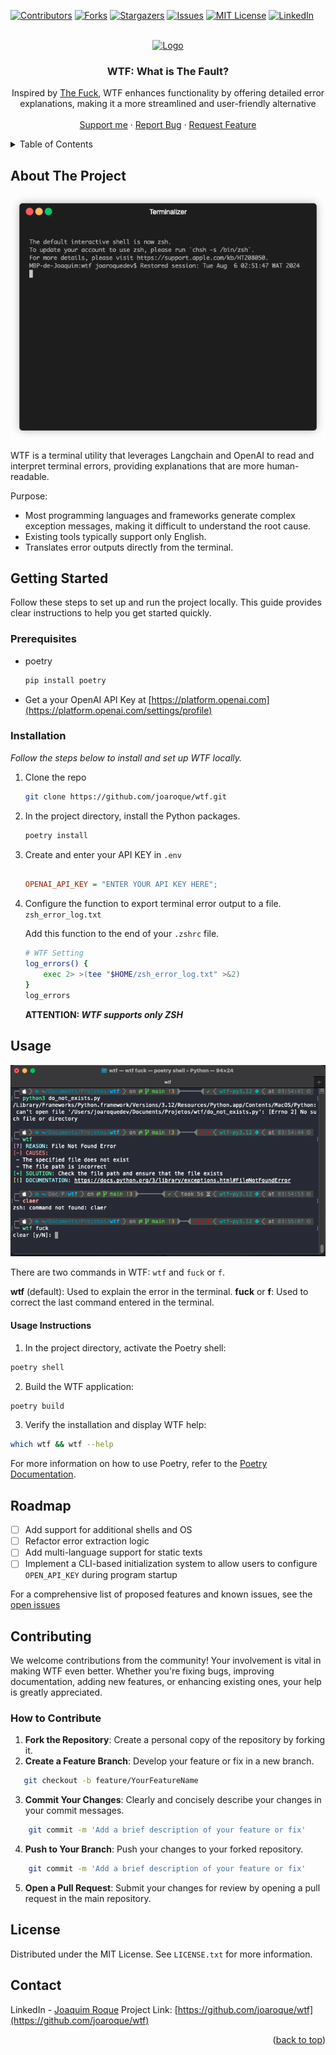 <a id="readme-top"></a>

[![Contributors][contributors-shield]][contributors-url]
[![Forks][forks-shield]][forks-url]
[![Stargazers][stars-shield]][stars-url]
[![Issues][issues-shield]][issues-url]
[![MIT License][license-shield]][license-url]
[![LinkedIn][linkedin-shield]][linkedin-url]

<!-- PROJECT LOGO -->
<br />
<div align="center">
  <a href="https://github.com/joaroque/wtf">
    <img src="https://i.giphy.com/media/v1.Y2lkPTc5MGI3NjExZGxzcmVvYXQ2bXZnc25ldnQyenpsNTlvbGplMDZ0cDRrejV1bGRkMCZlcD12MV9pbnRlcm5hbF9naWZfYnlfaWQmY3Q9Zw/uHox9Jm5TyTPa/giphy.gif" alt="Logo" width="" height="">
  </a>

  <h3 align="center">WTF: What is The Fault?</h3>

  <p align="center">
   Inspired by <a href="https://github.com/nvbn/thefuck">The Fuck</a>, WTF enhances functionality by offering detailed error explanations, making it a more streamlined and user-friendly alternative
    <br />
    <br />
    <a href="https://github.com/joaroque/wtf">Support me</a>
    ·
    <a href="https://github.com/joaroque/wtf/issues/new?labels=bug&template=bug-report---.md">Report Bug</a>
    ·
    <a href="https://github.com/joaroque/wtf/issues/new?labels=enhancement">Request Feature</a>
  </p>
</div>

<!-- TABLE OF CONTENTS -->
<details>
  <summary>Table of Contents</summary>
  <ol>
    <li>
      <a href="#about-the-project">About The Project</a>
    </li>
    <li>
      <a href="#getting-started">Getting Started</a>
      <ul>
        <li><a href="#prerequisites">Prerequisites</a></li>
        <li><a href="#installation">Installation</a></li>
      </ul>
    </li>
    <li><a href="#usage">Usage</a></li>
    <li><a href="#roadmap">Roadmap</a></li>
    <li><a href="#contributing">Contributing</a></li>
    <li><a href="#license">License</a></li>
    <li><a href="#contact">Contact</a></li>
  </ol>
</details>

<!-- ABOUT THE PROJECT -->

## About The Project

[![WTF Demo][app-demo]](https://github.com/joaroque/wtf)

WTF is a terminal utility that leverages Langchain and OpenAI to read and interpret terminal errors, providing explanations that are more human-readable.

Purpose:

- Most programming languages and frameworks generate complex exception messages, making it difficult to understand the root cause.
- Existing tools typically support only English.
- Translates error outputs directly from the terminal.

<!-- GETTING STARTED -->

## Getting Started

Follow these steps to set up and run the project locally. This guide provides clear instructions to help you get started quickly.

### Prerequisites

- poetry
  ```sh
  pip install poetry
  ```
- Get a your OpenAI API Key at [https://platform.openai.com](https://platform.openai.com/settings/profile)

### Installation

_Follow the steps below to install and set up WTF locally._

1. Clone the repo
   ```sh
   git clone https://github.com/joaroque/wtf.git
   ```
2. In the project directory, install the Python packages.
   ```sh
   poetry install
   ```
3. Create and enter your API KEY in `.env`

   ```ini

   OPENAI_API_KEY = "ENTER YOUR API KEY HERE";
   ```

4. Configure the function to export terminal error output to a file. `zsh_error_log.txt`

   Add this function to the end of your `.zshrc` file.

   ```sh
   # WTF Setting
   log_errors() {
       exec 2> >(tee "$HOME/zsh_error_log.txt" >&2)
   }
   log_errors
   ```

   **ATTENTION: _WTF supports only ZSH_**

<!-- USAGE EXAMPLES -->

## Usage

[![WTF screenshot][app-screenshot]](https://github.com/joaroque/wtf)

There are two commands in WTF: `wtf` and `fuck` or `f`.

**wtf** (default): Used to explain the error in the terminal.
**fuck** or **f**: Used to correct the last command entered in the terminal.

#### Usage Instructions

1. In the project directory, activate the Poetry shell:

```sh
poetry shell
```

2. Build the WTF application:

```sh
poetry build
```

3. Verify the installation and display WTF help:

```sh
which wtf && wtf --help
```

For more information on how to use Poetry, refer to the [Poetry Documentation](https://python-poetry.org/docs/basic-usage/).

<!-- ROADMAP -->

## Roadmap

- [ ] Add support for additional shells and OS
- [ ] Refactor error extraction logic
- [ ] Add multi-language support for static texts
- [ ] Implement a CLI-based initialization system to allow users to configure `OPEN_API_KEY` during program startup

For a comprehensive list of proposed features and known issues, see the [open issues](https://github.com/joaroque/wtf/issues)

<!-- CONTRIBUTING -->

## Contributing

We welcome contributions from the community! Your involvement is vital in making WTF even better. Whether you're fixing bugs, improving documentation, adding new features, or enhancing existing ones, your help is greatly appreciated.

### How to Contribute

1. **Fork the Repository**: Create a personal copy of the repository by forking it.
2. **Create a Feature Branch**: Develop your feature or fix in a new branch.

```sh
   git checkout -b feature/YourFeatureName
```

3. **Commit Your Changes**: Clearly and concisely describe your changes in your commit messages.

```sh
    git commit -m 'Add a brief description of your feature or fix'
```

4. **Push to Your Branch**: Push your changes to your forked repository.

```sh
    git commit -m 'Add a brief description of your feature or fix'
```

5. **Open a Pull Request**: Submit your changes for review by opening a pull request in the main repository.

<!-- LICENSE -->

## License

Distributed under the MIT License. See `LICENSE.txt` for more information.

<!-- CONTACT -->

## Contact

LinkedIn - [Joaquim Roque](https://www.linkedin.com/in/joaroque/)
Project Link: [https://github.com/joaroque/wtf](https://github.com/joaroque/wtf)

<p align="right">(<a href="#readme-top">back to top</a>)</p>

<!-- MARKDOWN LINKS & IMAGES -->
<!-- https://www.markdownguide.org/basic-syntax/#reference-style-links -->

[contributors-shield]: https://img.shields.io/github/contributors/joaroque/wtf.svg?style=for-the-badge
[contributors-url]: https://github.com/joaroque/wtf/graphs/contributors
[forks-shield]: https://img.shields.io/github/forks/joaroque/wtf.svg?style=for-the-badge
[forks-url]: https://github.com/joaroque/wtf/network/members
[stars-shield]: https://img.shields.io/github/stars/joaroque/wtf.svg?style=for-the-badge
[stars-url]: https://github.com/joaroque/wtf/stargazers
[issues-shield]: https://img.shields.io/github/issues/joaroque/wtf.svg?style=for-the-badge
[issues-url]: https://github.com/joaroque/wtf/issues
[license-shield]: https://img.shields.io/github/license/joaroque/wtf.svg?style=for-the-badge
[license-url]: https://raw.githubusercontent.com/joaroque/wtf/main/LICENSE
[linkedin-shield]: https://img.shields.io/badge/-LinkedIn-black.svg?style=for-the-badge&logo=linkedin&colorB=555
[linkedin-url]: https://linkedin.com/in/joaroque
[app-demo]: demo/demo.gif
[app-screenshot]: demo/demo_pic2.png
